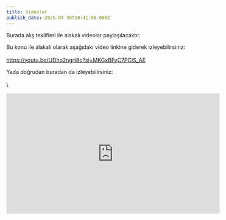 ```yaml
---
title: Videolar
publish_date: 2025-04-30T10:41:00.000Z
---
```

Burada alış teklifleri ile alakalı videolar paylaşılacaktır.



Bu konu ile alakalı olarak aşağıdaki video linkine giderek izleyebilirsiniz:\
\
<https://youtu.be/UDho2ngrt8c?si=MKGxBFyC7PClS_AE> 

Yada doğrudan buradan da izleyebilirsiniz:\
\
\
<iframe width="560" height="315" src="https://www.youtube.com/embed/UDho2ngrt8c?si=MKGxBFyC7PClS_AE" title="YouTube video player" frameborder="0" allow="accelerometer; autoplay; clipboard-write; encrypted-media; gyroscope; picture-in-picture; web-share" referrerpolicy="strict-origin-when-cross-origin" allowfullscreen></iframe>
